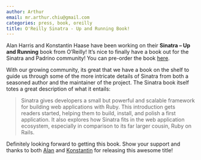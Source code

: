 ```yaml
---
author: Arthur
email: mr.arthur.chiu@gmail.com
categories: press, book, oreilly
title: O'Reilly Sinatra - Up and Running Book!
---
```


Alan Harris and Konstantin Haase have been working on their **Sinatra – Up and Running** book from O’Reilly! It’s nice to finally have a book out for the Sinatra and Padrino community! You can pre-order the book [here](http://oreilly.com/catalog/0636920019664).

<break>

With our growing community, its great that we have a book on the shelf to guide us through some of the more intricate details of Sinatra from both a seasoned author and the maintainer of the project. The Sinatra book itself totes a great description of what it entails:

> Sinatra gives developers a small but powerful and scalable framework for building web applications with Ruby. This introduction gets readers started, helping them to build, install, and polish a first application. It also explores how Sinatra fits in the web application ecosystem, especially in comparison to its far larger cousin, Ruby on Rails.

Definitely looking forward to getting this book. Show your support and thanks to both [Alan](https://twitter.com/Anachronistic) and [Konstantin](https://twitter.com/konstantinhaase) for releasing this awesome title!
